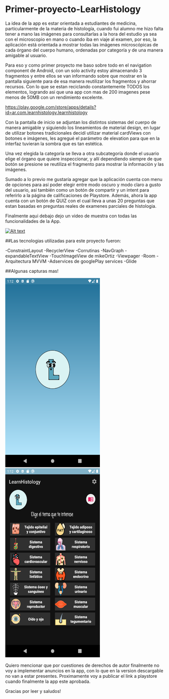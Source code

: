 # Primer-proyecto-LearHistology

La idea de la app es estar orientada a estudiantes de medicina, particularmente de la materia de histología, cuando fui alumno me hizo falta tener a mano las imágenes para consultarlas a la hora del estudio ya sea con el microscopio en mano o cuando iba en viaje al examen, por eso, la aplicación está orientada a mostrar todas las imágenes microscópicas de cada órgano del cuerpo humano, ordenadas por categoría y de una manera amigable al usuario.

Para eso y como primer proyecto me baso sobre todo en el navigation component de Android, con un solo activity estoy almacenando 3 fragmentos y entre ellos se van informando sobre que mostrar en la pantalla siguiente para de esa manera reutilizar los fragmentos y ahorrar recursos. Con lo que se estan reciclando constantemente TODOS los elementos, logrando asi que una app con mas de 200 imagenes pese menos de 50MB con un rendimiento excelente.

https://play.google.com/store/apps/details?id=ar.com.learnhistology.learnhistology


Con la pantalla de inicio se adjuntan los distintos sistemas del cuerpo de manera amigable y siguiendo los lineamientos de material design, en lugar de utilizar botones tradicionales decidí utilizar material cardViews con botones e imágenes, les agregué el parámetro de elevation para que en la interfaz tuvieran la sombra que es tan estética.

Una vez elegida la categoría se lleva a otra subcategoría donde el usuario elige el órgano que quiere inspeccionar, y allí dependiendo siempre de que botón se presione se reutiliza el fragmento para mostrar la información y las imágenes. 

Sumado a lo previo me gustaría agregar que la aplicación cuenta con menu de opciones para así poder elegir entre modo oscuro y modo claro a gusto del usuario, así también como un botón de compartir y un intent para referirlo a la página de calificaciones de Playstore. Además, ahora la app cuenta con un botón de QUIZ con el cual lleva a unas 20 preguntas que estan basadas en preguntas reales de examenes parciales de histologia. 

Finalmente aqui debajo dejo un video de muestra con todas las funcionalidades de la App.

[![Alt text](https://img.youtube.com/vi/rNR5wN4LG04/0.jpg)](https://www.youtube.com/watch?v=rNR5wN4LG04)


##Las tecnologias utilizadas para este proyecto fueron:

-ConstraintLayout
-RecyclerView
-Corrutinas
-NavGraph
-expandableTextView
-TouchImageView de mikeOrtiz
-Viewpager
-Room
-Arquitectura MVVM
-Adservices de googlePlay services
-Glide

##Algunas capturas mas!

<img src="screen1 (1).png" width="300" height="600"><img src="screen1 (2).png" width="300" height="600">

Quiero mencionar que por cuestiones de derechos de autor finalmente no voy a implementar anuncios en la app, con lo que en la version descargable no van a estar presentes.
Proximamente voy a publicar el link a playstore cuando finalmente la app este aprobada.

Gracias por leer y saludos!
